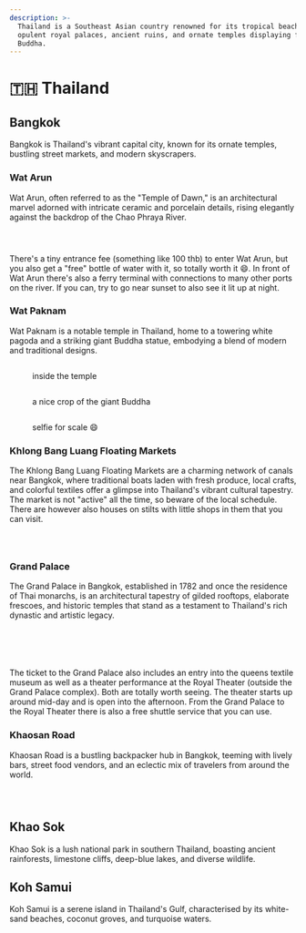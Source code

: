 ```yaml
---
description: >-
  Thailand is a Southeast Asian country renowned for its tropical beaches,
  opulent royal palaces, ancient ruins, and ornate temples displaying figures of
  Buddha.
---
```


# 🇹🇭 Thailand

## Bangkok

Bangkok is Thailand's vibrant capital city, known for its ornate temples, bustling street markets, and modern skyscrapers.

### Wat Arun

Wat Arun, often referred to as the "Temple of Dawn," is an architectural marvel adorned with intricate ceramic and porcelain details, rising elegantly against the backdrop of the Chao Phraya River.

<div>

<figure><img src="../.gitbook/assets/IMG_1360.jpg" alt=""><figcaption></figcaption></figure>

 

<figure><img src="../.gitbook/assets/IMG_1379.jpg" alt=""><figcaption></figcaption></figure>

 

<figure><img src="../.gitbook/assets/IMG_1392.jpg" alt=""><figcaption></figcaption></figure>

</div>

There's a tiny entrance fee (something like 100 thb) to enter Wat Arun, but you also get a "free" bottle of water with it, so totally worth it 😄. In front of Wat Arun there's also a ferry terminal with connections to many other ports on the river. If you can, try to go near sunset to also see it lit up at night.

### Wat Paknam

Wat Paknam is a notable temple in Thailand, home to a towering white pagoda and a striking giant Buddha statue, embodying a blend of modern and traditional designs.

<div>

<figure><img src="../.gitbook/assets/IMG_1340.jpg" alt=""><figcaption><p>inside the temple</p></figcaption></figure>

 

<figure><img src="../.gitbook/assets/IMG_1328.jpg" alt=""><figcaption><p>a nice crop of the giant Buddha</p></figcaption></figure>

 

<figure><img src="../.gitbook/assets/IMG_2241.jpg" alt=""><figcaption><p>selfie for scale 😄</p></figcaption></figure>

</div>

### Khlong Bang Luang Floating Markets

The Khlong Bang Luang Floating Markets are a charming network of canals near Bangkok, where traditional boats laden with fresh produce, local crafts, and colorful textiles offer a glimpse into Thailand's vibrant cultural tapestry. The market is not "active" all the time, so beware of the local schedule. There are however also houses on stilts with little shops in them that you can visit.

<div>

<figure><img src="../.gitbook/assets/IMG_1291.jpg" alt=""><figcaption></figcaption></figure>

 

<figure><img src="../.gitbook/assets/IMG_2211.jpg" alt=""><figcaption></figcaption></figure>

 

<figure><img src="../.gitbook/assets/IMG_2215.jpg" alt=""><figcaption></figcaption></figure>

</div>

### Grand Palace

The Grand Palace in Bangkok, established in 1782 and once the residence of Thai monarchs, is an architectural tapestry of gilded rooftops, elaborate frescoes, and historic temples that stand as a testament to Thailand's rich dynastic and artistic legacy.

<div>

<figure><img src="../.gitbook/assets/IMG_1470.jpg" alt=""><figcaption></figcaption></figure>

 

<figure><img src="../.gitbook/assets/IMG_1494.jpg" alt=""><figcaption></figcaption></figure>

 

<figure><img src="../.gitbook/assets/IMG_1566.jpg" alt=""><figcaption></figcaption></figure>

 

<figure><img src="../.gitbook/assets/IMG_1577.jpg" alt=""><figcaption></figcaption></figure>

 

<figure><img src="../.gitbook/assets/IMG_2375.jpg" alt=""><figcaption></figcaption></figure>

</div>

The ticket to the Grand Palace also includes an entry into the queens textile museum as well as a theater performance at the Royal Theater (outside the Grand Palace complex). Both are totally worth seeing. The theater starts up around mid-day and is open into the afternoon. From the Grand Palace to the Royal Theater there is also a free shuttle service that you can use.

### Khaosan Road

Khaosan Road is a bustling backpacker hub in Bangkok, teeming with lively bars, street food vendors, and an eclectic mix of travelers from around the world.

<div>

<figure><img src="../.gitbook/assets/IMG_2314 (1).jpg" alt=""><figcaption></figcaption></figure>

 

<figure><img src="../.gitbook/assets/IMG_2078 (1).jpg" alt=""><figcaption></figcaption></figure>

 

<figure><img src="../.gitbook/assets/IMG_1669 (1).jpg" alt=""><figcaption></figcaption></figure>

</div>

## Khao Sok

Khao Sok is a lush national park in southern Thailand, boasting ancient rainforests, limestone cliffs, deep-blue lakes, and diverse wildlife.

## Koh Samui

Koh Samui is a serene island in Thailand's Gulf, characterised by its white-sand beaches, coconut groves, and turquoise waters.
